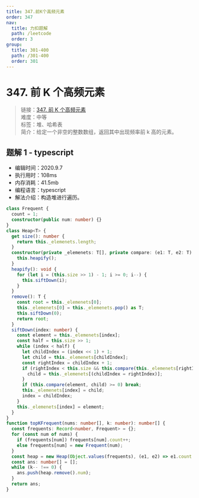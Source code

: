 ```yaml
---
title: 347.前K个高频元素
order: 347
nav:
  title: 力扣题解
  path: /leetcode
  order: 3
group:
  title: 301-400
  path: /301-400
  order: 301
---
```


# 347. 前 K 个高频元素

> 链接：[347. 前 K 个高频元素](https://leetcode-cn.com/problems/top-k-frequent-elements/)  
> 难度：中等  
> 标签：堆、哈希表  
> 简介：给定一个非空的整数数组，返回其中出现频率前 k 高的元素。

## 题解 1 - typescript

- 编辑时间：2020.9.7
- 执行用时：108ms
- 内存消耗：41.5mb
- 编程语言：typescript
- 解法介绍：构造堆进行遍历。

```typescript
class Frequent {
  count = 1;
  constructor(public num: number) {}
}
class Heap<T> {
  get size(): number {
    return this._elemenets.length;
  }
  constructor(private _elemenets: T[], private compare: (e1: T, e2: T) => number) {
    this.heapify();
  }
  heapify(): void {
    for (let i = (this.size >> 1) - 1; i >= 0; i--) {
      this.siftDown(i);
    }
  }
  remove(): T {
    const root = this._elemenets[0];
    this._elemenets[0] = this._elemenets.pop() as T;
    this.siftDown(0);
    return root;
  }
  siftDown(index: number) {
    const element = this._elemenets[index];
    const half = this.size >> 1;
    while (index < half) {
      let childIndex = (index << 1) + 1;
      let child = this._elemenets[childIndex];
      const rightIndex = childIndex + 1;
      if (rightIndex < this.size && this.compare(this._elemenets[rightIndex], child) > 0) {
        child = this._elemenets[(childIndex = rightIndex)];
      }
      if (this.compare(element, child) >= 0) break;
      this._elemenets[index] = child;
      index = childIndex;
    }
    this._elemenets[index] = element;
  }
}
function topKFrequent(nums: number[], k: number): number[] {
  const frequents: Record<number, Frequent> = {};
  for (const num of nums) {
    if (frequents[num]) frequents[num].count++;
    else frequents[num] = new Frequent(num);
  }
  const heap = new Heap(Object.values(frequents), (e1, e2) => e1.count - e2.count);
  const ans: number[] = [];
  while (k-- !== 0) {
    ans.push(heap.remove().num);
  }
  return ans;
}
```

